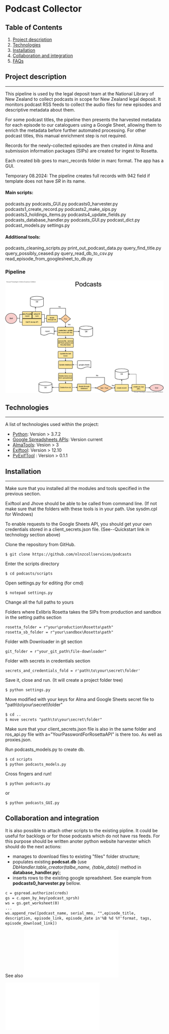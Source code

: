 # Podcast Collector
## Table of Contents
1. [Project description](#project-description)
2. [Technologies](#technologies)
3. [Installation](#installation)
4. [Collaboration and integration](#collaboration-and-integration)
5. [FAQs](#faqs)
## Project description
***
This pipeline is used by the legal deposit team at the National Library of New Zealand to collect podcasts in scope for New Zealand legal deposit.
It monitors podcast RSS feeds to collect the audio files for new episodes and descriptive metadata about them. 

For some podcast titles, the pipeline then presents the harvested metadata for each episode to our cataloguers using a Google Sheet, allowing them to enrich the metadata before further automated processing. For other podcast titles, this manual enrichment step is not required.

Records for the newly-collected episodes are then created in Alma and submission information packages (SIPs) are created for ingest to Rosetta.

Each created bib goes to marc_records folder in marc format. The app has a GUI. 

Temporary 08.2024:
The pipeline creates full records with 942 field if template does not have _SR_ in its name.

#### Main scripts:

podcasts.py
podcasts_GUI.py
podcasts0_harvester.py
podcasts1_create_record.py
podcasts2_make_sips.py
podcasts3_holdings_items.py
podcasts4_update_fields.py
podcasts_database_handler.py
podcasts_GUI.py
podcast_dict.py
podcast_models.py
settings.py

#### Additional tools:

podcasts_cleaning_scripts.py
print_out_podcast_data.py
query_find_title.py
query_possibly_ceased.py
query_read_db_to_csv.py
read_episode_from_googlesheet_to_db.py

### Pipeline
![Podcasts](/documentation/Podcasts.png)
## Technologies
***
A list of technologies used within the project:
* [Python](https://www.python.org/downloads/release/python-370/): Version > 3.7.2 
* [Google Spreadsheets APIs](https://developers.google.com/sheets/api/quickstart/python): Version current
* [AlmaTools](https://github.com/nlnzcollservices/alma-tools): Vesion > 3
* [Exiftool](https://exiftool.org/):  Version > 12.10
* [PyExifTool](https://smarnach.github.io/pyexiftool/) : Version > 0.1.1


## Installation
***

Make sure that you installed all the modules and tools specified in the previous section. 

Exiftool and Jhove should be able to be called from command line. (If not make sure that the folders with these tools is in your path. Use sysdm.cpl for Windows)  

To enable requests to the Google Sheets API, you should get your own credentials stored in a client_secrets.json file. (See--Quickstart link in technology section above)

Clone the repository from GitHub. 
```
$ git clone https://github.com/nlnzcollservices/podcasts
```
Enter the scripts directory
```
$ cd podcasts/scripts
```
Open settings.py for editing (for cmd)
```
$ notepad settings.py
```
Change all the full paths to yours

Folders where Exlibris Rosetta takes the SIPs from production and sandbox in the setting paths section
```
rosetta_folder = r"your\production\Rosetta\path"
rosetta_sb_folder = r"your\sandbox\Rosetta\path"
```
Folder with Downloader in git section
```
git_folder = r"your_git_path\file-downloader"
```
Folder with secrets in credentials section
```
secrets_and_credentials_fold = r'path\to\your\secret\folder'
```
Save it, close and run. (It will create a project folder tree)
```
$ python settings.py
```
Move modified with your keys for Alma and Google Sheets secret file to  "path\to\your\secret\folder"
```
$ cd ..
$ move secrets "path\to\your\secret\folder"

```
Make sure that your client_secrets.json file is also in the same folder and ros_api.py file with a="YourPasswordForRosettaAPI" is there too. As well as proxies.json.

Run podcasts_models.py to create db.

```
$ cd scripts
$ python podcasts_models.py

```
Cross fingers and run!
```
$ python podcasts.py
```
or

```
$ python podcasts_GUI.py
```

## Collaboration and integration

It is also possible to attach other scripts to the existing pipline. 
It could be useful for backlogs or for those podcasts which do not have rss feeds.
For this purpose should be written anoter python website harvester which should do the next actions:
- manages to download files to existing "files" folder structure;
- populates existing __podcsat.db__ (use  _DbHandler.table_creator(talbe_name, {table_data})_ method in __database_handler.py__);
- inserts rows to the existing google spreadsheet. See example from __podcasts0_harvester.py__ bellow.
```
c = gspread.authorize(creds)
gs = c.open_by_key(podcast_sprsh)
ws = gs.get_worksheet(0)
...
ws.append_row([podcast_name, serial_mms, "",episode_title, description, episode_link, episode_date in'%B %d %Y'format, tags, episode_download_link])
 ```
 See also 
 ![google_spreadsheet_requirements.md](/documentation/google_spreadsheet_requirements.md)


![installation_tips.md](/documentation/installation_tips.md)
 
		







